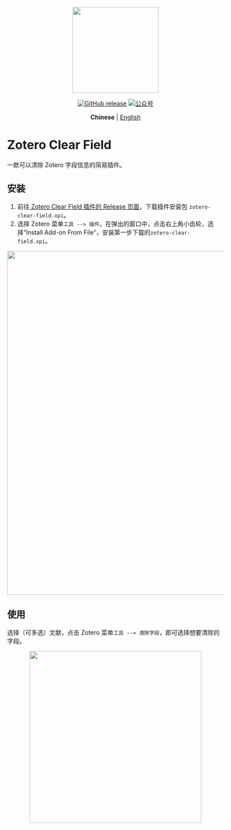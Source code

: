 <p align="center">
  <img src="https://figurebed-iseex.oss-cn-hangzhou.aliyuncs.com/202201171057784.png" width=200 />
</p>
<p align="center">
	<a href="https://github.com/qnscholar/zotero-clear-field/releases"><img src="https://img.shields.io/badge/release-v0.0.1-blue?logo=github" alt="GitHub release" /></a>
	<a href="https://figurebed-iseex.oss-cn-hangzhou.aliyuncs.com/202201171141964.png"><img src="https://img.shields.io/badge/公众号-青柠学术-orange?logo=wechat" alt="公众号" /></a>
</p>
<p align="center">
  <strong>Chinese</strong> | <a href="https://github.com/qnscholar/zotero-clear-field/blob/main/README.en.md">English</a>
</p>

# Zotero Clear Field

一款可以清除 Zotero 字段信息的简易插件。

## 安装

1. 前往[ Zotero Clear Field 插件的 Release 页面](https://github.com/qnscholar/zotero-clear-field/releases)，下载插件安装包 `zotero-clear-field.xpi`。
2. 选择 Zotero 菜单`工具 --> 插件`，在弹出的窗口中，点击右上角小齿轮，选择“Install Add-on From File”，安装第一步下载的`zotero-clear-field.xpi`。

<p align="left">
  <img src="https://figurebed-iseex.oss-cn-hangzhou.aliyuncs.com/202201171221429.png" width=800 />
</p>


## 使用

选择（可多选）文献，点击 Zotero 菜单`工具 --> 清除字段`，即可选择想要清除的字段。

<p align="center">
  <img src="https://figurebed-iseex.oss-cn-hangzhou.aliyuncs.com/202201171219312.png" width=400 />
</p>
